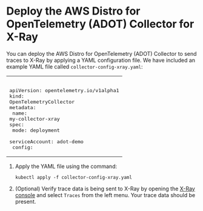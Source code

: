 # Deploy the AWS Distro for OpenTelemetry \(ADOT\) Collector for X\-Ray<a name="configure-xray"></a>

You can deploy the AWS Distro for OpenTelemetry \(ADOT\) Collector to send traces to X\-Ray by applying a YAML configuration file\. We have included an example YAML file called `collector-config-xray.yaml`:


|  | 
| --- |
| <pre><br />apiVersion: opentelemetry.io/v1alpha1<br />kind: OpenTelemetryCollector<br />metadata:<br />  name: my-collector-xray<br />spec:<br />  mode: deployment <br />  serviceAccount: adot-demo<br />  config: |<br />    receivers:<br />      otlp:<br />        protocols:<br />          grpc:<br />            endpoint: 0.0.0.0:4317<br />          http:<br />            endpoint: 0.0.0.0:4318<br />    processors:<br />    exporters:<br />      awsxray:<br />        region: <AWS_REGION><br />    service:<br />      pipelines:<br />        traces:<br />          receivers: [otlp]<br />          processors: []<br />          exporters: [awsxray]<br /></pre>  | 

1. Apply the YAML file using the command:

   ```
   kubectl apply -f collector-config-xray.yaml
   ```

1. \(Optional\) Verify trace data is being sent to X\-Ray by opening the [X\-Ray console](https://console.aws.amazon.com/xray/home) and select `Traces` from the left menu\. Your trace data should be present\.
